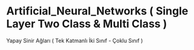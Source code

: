 # Artificial_Neural_Networks ( Single Layer Two Class & Multi Class )
Yapay Sinir Ağları ( Tek Katmanlı İki Sınıf - Çoklu Sınıf )

